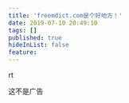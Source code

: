 ```yaml
---
title: 'freemdict.com是个好地方！'
date: 2019-07-10 20:49:10
tags: []
published: true
hideInList: false
feature: 
---
```

rt

这不是广告